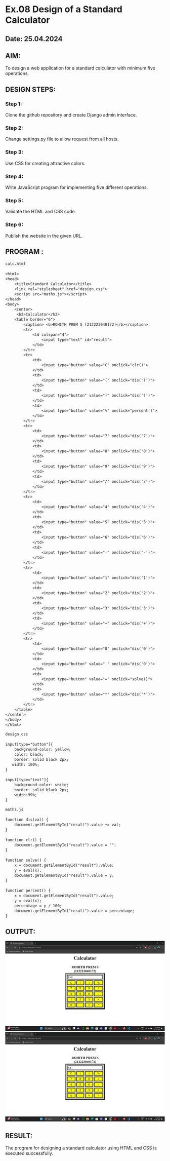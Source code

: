 # Ex.08 Design of a Standard Calculator
## Date: 25.04.2024

## AIM:
To design a web application for a standard calculator with minimum five operations.

## DESIGN STEPS:

### Step 1:
Clone the github repository and create Django admin interface.

### Step 2:
Change settings.py file to allow request from all hosts.

### Step 3:
Use CSS for creating attractive colors.

### Step 4:
Write JavaScript program for implementing five different operations.

### Step 5:
Validate the HTML and CSS code.

### Step 6:
Publish the website in the given URL.

## PROGRAM :
```
calc.html

<html>
<head>
    <title>Standard Calculator</title>
    <link rel="stylesheet" href="design.css">
    <script src="maths.js"></script>
</head>
<body>
    <center>
     <h2>Calculator</h2>
    <table border="6">
        <caption> <b>ROHITH PREM S (212223040172)</b></caption>
        <tr>
            <td colspan="4">
                <input type="text" id="result">
            </td>
        </tr>
        <tr>
            <td>
                <input type="button" value="C" onclick="clr()">
            </td>
            <td>
                <input type="button" value="(" onclick="dis('(')">
            </td>
            <td>
                <input type="button" value=")" onclick="dis(')')">
            </td>
            <td>
                <input type="button" value="%" onclick="percent()">
            </td>
        </tr>
        <tr>
            <td>
                <input type="button" value="7" onclick="dis('7')">
            </td>
            <td>
                <input type="button" value="8" onclick="dis('8')">
            </td>
            <td>
                <input type="button" value="9" onclick="dis('9')">
            </td>
            <td>
                <input type="button" value="/" onclick="dis('/')">
            </td>
        </tr>
        <tr>
            <td>
                <input type="button" value="4" onclick="dis('4')">
            </td>
            <td>
                <input type="button" value="5" onclick="dis('5')">
            </td>
            <td>
                <input type="button" value="6" onclick="dis('6')">
            </td>
            <td>
                <input type="button" value="-" onclick="dis('-')">
            </td>
        </tr>
        <tr>
            <td>
                <input type="button" value="1" onclick="dis('1')">
            </td>
            <td>
                <input type="button" value="2" onclick="dis('2')">
            </td>
            <td>
                <input type="button" value="3" onclick="dis('3')">
            </td>
            <td>
                <input type="button" value="+" onclick="dis('+')">
            </td>
        </tr>
        <tr>
            <td>
                <input type="button" value="0" onclick="dis('0')">
            </td>
            <td>
                <input type="button" value="." onclick="dis('0')">
            </td>
            <td>
                <input type="button" value="=" onclick="solve()">
            </td>
            <td>
                <input type="button" value="*" onclick="dis('*')">
            </td>
        </tr>
    </table>
</center>
</body>
</html>
```
```
design.css

input[type="button"]{
    background-color: yellow;
    color: black;
    border: solid black 2px;
   width: 100%;
}

input[type="text"]{
    background-color: white;
    border: solid black 2px;
    width:99%;
}
```
```
maths.js

function dis(val) {
    document.getElementById("result").value += val;
}

function clr() {
    document.getElementById("result").value = "";
}

function solve() {
    x = document.getElementById("result").value;
    y = eval(x);
    document.getElementById("result").value = y;
}

function percent() {
    x = document.getElementById("result").value;
    y = eval(x);
    percentage = y / 100;
    document.getElementById("result").value = percentage;
}
```

## OUTPUT:
![alt text](<Screenshot (65).png>)
![alt text](<Screenshot (66).png>)

## RESULT:
The program for designing a standard calculator using HTML and CSS is executed successfully.
